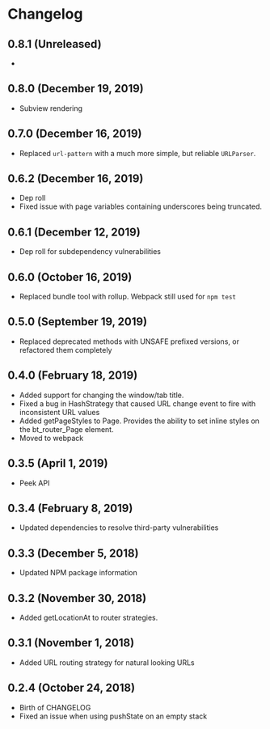 # Changelog

## 0.8.1 (Unreleased)
- 

## 0.8.0 (December 19, 2019)
- Subview rendering

## 0.7.0 (December 16, 2019)
- Replaced `url-pattern` with a much more simple, but reliable `URLParser`.

## 0.6.2 (December 16, 2019)
- Dep roll
- Fixed issue with page variables containing underscores being truncated.

## 0.6.1 (December 12, 2019)
- Dep roll for subdependency vulnerabilities

## 0.6.0 (October 16, 2019)
- Replaced bundle tool with rollup. Webpack still used for `npm test`

## 0.5.0 (September 19, 2019)
- Replaced deprecated methods with UNSAFE prefixed versions, or refactored them completely

## 0.4.0 (February 18, 2019)
- Added support for changing the window/tab title.
- Fixed a bug in HashStrategy that caused URL change event to fire with inconsistent URL values
- Added getPageStyles to Page. Provides the ability to set inline styles on the bt_router_Page element.
- Moved to webpack

## 0.3.5 (April 1, 2019)
- Peek API

## 0.3.4 (February 8, 2019)
- Updated dependencies to resolve third-party vulnerabilities

## 0.3.3 (December 5, 2018)
- Updated NPM package information

## 0.3.2 (November 30, 2018)
- Added getLocationAt to router strategies.

## 0.3.1 (November 1, 2018)
- Added URL routing strategy for natural looking URLs

## 0.2.4 (October 24, 2018)
- Birth of CHANGELOG
- Fixed an issue when using pushState on an empty stack
